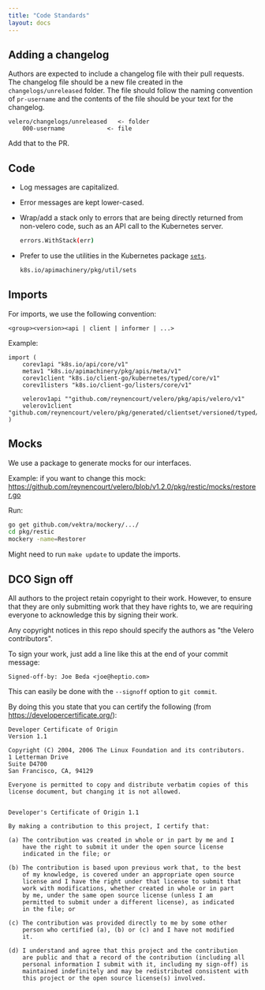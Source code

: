 ```yaml
---
title: "Code Standards"
layout: docs
---
```


## Adding a changelog

Authors are expected to include a changelog file with their pull requests. The changelog file
should be a new file created in the `changelogs/unreleased` folder. The file should follow the
naming convention of `pr-username` and the contents of the file should be your text for the
changelog.

    velero/changelogs/unreleased   <- folder
        000-username            <- file

Add that to the PR.

## Code

- Log messages are capitalized.

- Error messages are kept lower-cased.

- Wrap/add a stack only to errors that are being directly returned from non-velero code, such as an API call to the Kubernetes server.

    ```bash
    errors.WithStack(err)
    ```

- Prefer to use the utilities in the Kubernetes package [`sets`](https://godoc.org/github.com/kubernetes/apimachinery/pkg/util/sets).

    ```bash
    k8s.io/apimachinery/pkg/util/sets
    ```

## Imports

For imports, we use the following convention:

`<group><version><api | client | informer | ...>`

Example:

    import (
        corev1api "k8s.io/api/core/v1"
    	metav1 "k8s.io/apimachinery/pkg/apis/meta/v1"
    	corev1client "k8s.io/client-go/kubernetes/typed/core/v1"
    	corev1listers "k8s.io/client-go/listers/core/v1"
        
        velerov1api ""github.com/reynencourt/velero/pkg/apis/velero/v1"
        velerov1client "github.com/reynencourt/velero/pkg/generated/clientset/versioned/typed/velero/v1"
    )

## Mocks

We use a package to generate mocks for our interfaces.

Example: if you want to change this mock: https://github.com/reynencourt/velero/blob/v1.2.0/pkg/restic/mocks/restorer.go

Run:

```bash
go get github.com/vektra/mockery/.../
cd pkg/restic
mockery -name=Restorer
```

Might need to run `make update` to update the imports.

## DCO Sign off

All authors to the project retain copyright to their work. However, to ensure
that they are only submitting work that they have rights to, we are requiring
everyone to acknowledge this by signing their work.

Any copyright notices in this repo should specify the authors as "the Velero contributors".

To sign your work, just add a line like this at the end of your commit message:

```
Signed-off-by: Joe Beda <joe@heptio.com>
```

This can easily be done with the `--signoff` option to `git commit`.

By doing this you state that you can certify the following (from https://developercertificate.org/):

```
Developer Certificate of Origin
Version 1.1

Copyright (C) 2004, 2006 The Linux Foundation and its contributors.
1 Letterman Drive
Suite D4700
San Francisco, CA, 94129

Everyone is permitted to copy and distribute verbatim copies of this
license document, but changing it is not allowed.


Developer's Certificate of Origin 1.1

By making a contribution to this project, I certify that:

(a) The contribution was created in whole or in part by me and I
    have the right to submit it under the open source license
    indicated in the file; or

(b) The contribution is based upon previous work that, to the best
    of my knowledge, is covered under an appropriate open source
    license and I have the right under that license to submit that
    work with modifications, whether created in whole or in part
    by me, under the same open source license (unless I am
    permitted to submit under a different license), as indicated
    in the file; or

(c) The contribution was provided directly to me by some other
    person who certified (a), (b) or (c) and I have not modified
    it.

(d) I understand and agree that this project and the contribution
    are public and that a record of the contribution (including all
    personal information I submit with it, including my sign-off) is
    maintained indefinitely and may be redistributed consistent with
    this project or the open source license(s) involved.
```
